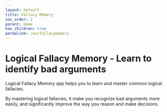 ```yaml
---
layout: default
title: Fallacy Memory
nav_order: 2
parent: Home
has_children: true
permalink: /en/fallacymemory
---
```


# Logical Fallacy Memory - Learn to identify bad arguments

Logical Fallacy Memory app helps you to learn and master common logical fallacies. 

By mastering logical fallacies, it make you recognize bad arguments more easily, and significantly improve the way you reason and make decisions.